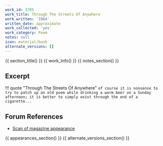 ```yaml
---
work_id: 3705
work_title: Through The Streets Of Anywhere
work_written: '1964'
written_date: approximate
work_collected: 'yes'
work_category: Poem
notes: null
icon: material/book
alternate_versions: []
---
```


{{ section_title() }}
{{ work_info() }}
{{ notes_section() }}
## Excerpt
!!! quote "Through The Streets Of Anywhere"
    ```
    of course it is nonsense to try to patch up an
    old poem while drinking a warm beer
    on a Sunday afternoon; it is better to simply
    exist through the end of a cigarette...
    ```

## Forum References
- [Scan of magazine appearance](https://bukowskiforum.com/threads/midwest-no-7-1964.12429/)

{{ appearances_section() }}
{{ alternate_versions_section() }}